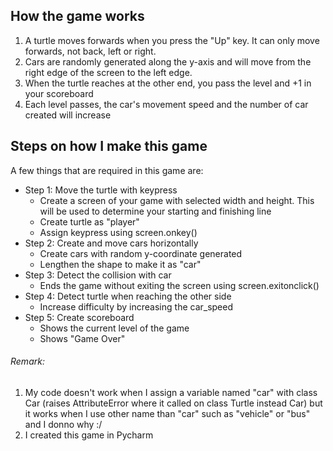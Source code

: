 ## How the game works
1. A turtle moves forwards when you press the "Up" key. It can only move forwards, not back, left or right.
2. Cars are randomly generated along the y-axis and will move from the right edge of the screen to the left edge.
3. When the turtle reaches at the other end, you pass the level and +1 in your scoreboard
4. Each level passes, the car's movement speed and the number of car created will increase

## Steps on how I make this game
A few things that are required in this game are:
* Step 1: Move the turtle with keypress
  * Create a screen of your game with selected width and height. This will be used to determine your starting and finishing line
  * Create turtle as "player"
  * Assign keypress using screen.onkey()
* Step 2: Create and move cars horizontally
  * Create cars with random y-coordinate generated
  * Lengthen the shape to make it as "car"
* Step 3: Detect the collision with car
  * Ends the game without exiting the screen using screen.exitonclick()
* Step 4: Detect turtle when reaching the other side
  * Increase difficulty by increasing the car_speed
* Step 5: Create scoreboard
  * Shows the current level of the game
  * Shows "Game Over"


###### Remark:
1. My code doesn't work when I assign a variable named "car" with class Car (raises AttributeError where it called on class Turtle instead Car) but it works when I use other name than "car" such as "vehicle" or "bus" and I donno why :/
2. I created this game in Pycharm

